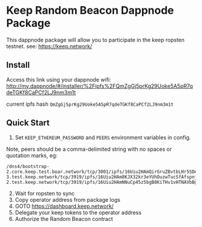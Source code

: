 # Keep Random Beacon Dappnode Package
This dappnode package will allow you to participate in the keep ropsten testnet.
see: https://keep.network/

## Install
Access this link using your dappnode wifi:
http://my.dappnode/#/installer/%2Fipfs%2FQmZgGj5prKg29Uoke5A5pR7qdeTGKf8CaPCf2LJ9nm3m1t

current ipfs hash `QmZgGj5prKg29Uoke5A5pR7qdeTGKf8CaPCf2LJ9nm3m1t`

## Quick Start
1. Set `KEEP_ETHEREUM_PASSWORD` and `PEERS` environment variables in config.

Note, peers should be a comma-delimited string with no spaces or quotation marks, eg:
```
/dns4/bootstrap-2.core.keep.test.boar.network/tcp/3001/ipfs/16Uiu2HAmQirGruZBvtbLHr5SDebsYGcq6Djw7ijF3gnkqsdQs3wK,/dns4/bootstrap-3.test.keep.network/tcp/3919/ipfs/16Uiu2HAm8KJX32kr3eYUhDuzwTucSfAfspnjnXNf9veVhB12t6Vf,/dns4/bootstrap-2.test.keep.network/tcp/3919/ipfs/16Uiu2HAmNNuCp45z5bgB8KiTHv1vHTNAVbBgxxtTFGAndageo9Dp
```
2. Wait for ropsten to sync
3. Copy operator address from package logs
4. GOTO https://dashboard.keep.network/
5. Delegate your keep tokens to the operator address
6. Authorize the Random Beacon contract
